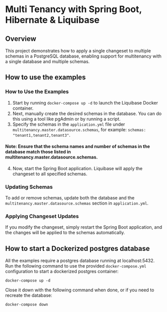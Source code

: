 # Multi Tenancy with Spring Boot, Hibernate & Liquibase

## Overview

This project demonstrates how to apply a single changeset to multiple schemas in a PostgreSQL database, enabling support
for multitenancy with a single database and multiple schemas.

## How to use the examples

### How to Use the Examples

1. Start by running `docker-compose up -d` to launch the Liquibase Docker container.
2. Next, manually create the desired schemas in the database. You can do this using a tool like pgAdmin or by running a
   script.
3. Specify the schemas in the `application.yml` file under `multitenancy.master.datasource.schemas`, for
   example: `schemas: "tenant1,tenant2,tenant3"`.

#### Note: Ensure that the schema names and number of schemas in the database match those listed in multitenancy.master.datasource.schemas.

4. Now, start the Spring Boot application. Liquibase will apply the changeset to all specified schemas.

### Updating Schemas

To add or remove schemas, update both the database and the `multitenancy.master.datasource.schemas` section
in `application.yml`.

### Applying Changeset Updates

If you modify the changeset, simply restart the Spring Boot application, and the changes will be applied to the schemas
automatically.

## How to start a Dockerized postgres database

All the examples require a postgres database running at localhost:5432. Run the following command
to use the provided `docker-compose.yml` configuration to start a dockerized postgres
container:

```
docker-compose up -d
```

Close it down with the following command when done, or if you need to recreate the database:

```
docker-compose down
```